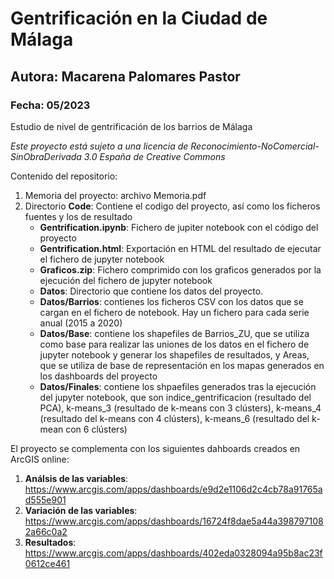 # Gentrificación en la Ciudad de Málaga
## Autora: Macarena Palomares Pastor
### Fecha: 05/2023

Estudio de nivel de gentrificación de los barrios de Málaga

*Este proyecto está sujeto a una licencia de Reconocimiento-NoComercial-SinObraDerivada 3.0 España de Creative Commons*

Contenido del repositorio:
  1. Memoria del proyecto: archivo Memoria.pdf
  2. Directorio **Code**: Contiene el codigo del proyecto, así como los ficheros fuentes y los de resultado
     - **Gentrification.ipynb**: Fichero de jupiter notebook con el código del proyecto
     - **Gentrification.html**: Exportación en HTML del resultado de ejecutar el fichero de jupyter notebook
     - **Graficos.zip**: Fichero comprimido con los graficos generados por la ejecución del fichero de jupyter notebook
     - **Datos**: Directorio que contiene los datos del proyecto. 
     - **Datos/Barrios**: contienes los ficheros CSV con los datos que se cargan en el fichero de notebook. Hay un fichero para cada serie anual (2015 a 2020)
     - **Datos/Base**: contiene los shapefiles de Barrios_ZU, que se utiliza como base para realizar las uniones de los datos en el fichero de jupyter notebook y generar los shapefiles de resultados, y Areas, que se utiliza de base de representación en los mapas generados en los dashboards del proyecto
     - **Datos/Finales**: contiene los shpaefiles generados tras la ejecución del jupyter notebook, que son indice_gentrificacion (resultado del PCA), k-means_3 (resultado de k-means con 3 clústers), k-means_4 (resultado del k-means con 4 clústers), k-means_6 (resultado del k-mean con 6 clústers)

El proyecto se complementa con los siguientes dahboards creados en ArcGIS online:
1. **Análsis de las variables**: https://www.arcgis.com/apps/dashboards/e9d2e1106d2c4cb78a91765ad555e901
2. **Variación de las variables**: https://www.arcgis.com/apps/dashboards/16724f8dae5a44a3987971082a66c0a2
3. **Resultados**: https://www.arcgis.com/apps/dashboards/402eda0328094a95b8ac23f0612ce461
       
    
  
